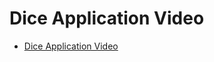 # Dice Application Video

- [Dice Application Video](https://drive.google.com/file/d/1XShlgjuHOuXJEHFLkh7y-LxsZL6hbcz2/view?usp=sharing)
